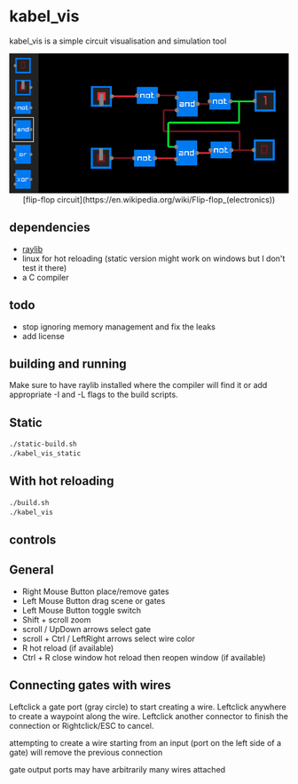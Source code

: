 # kabel_vis 

kabel_vis is a simple circuit visualisation and simulation tool

<p align="center">
  <img alt="Flip-flop circuit in kabel_vis"
       src="extra/flip-flop.png">
[flip-flop circuit](https://en.wikipedia.org/wiki/Flip-flop_(electronics))

dependencies
------------
 - [raylib](https://github.com/raysan5/raylib)
 - linux for hot reloading (static version might work on windows but I don't test it there)
 - a C compiler

todo
----
 - stop ignoring memory management and fix the leaks
 - add license

building and running
--------------------
Make sure to have raylib installed where the compiler will find it 
or add appropriate -I and -L flags to the build scripts.

## Static
```sh
./static-build.sh
./kabel_vis_static
```
## With hot reloading
```sh
./build.sh
./kabel_vis
```

controls
--------
## General
 - Right Mouse Button place/remove gates
 - Left Mouse Button drag scene or gates
 - Left Mouse Button toggle switch
 - Shift + scroll zoom
 - scroll / UpDown arrows select gate
 - scroll + Ctrl / LeftRight arrows select wire color
 - R hot reload (if available)
 - Ctrl + R close window hot reload then reopen window (if available)
## Connecting gates with wires
 Leftclick a gate port (gray circle) to start creating a wire.
 Leftclick anywhere to create a waypoint along the wire.
 Leftclick another connector to finish the connection
 or Rightclick/ESC to cancel.


 attempting to create a wire starting from an input (port on the left side of a gate)
 will remove the previous connection
 
 gate output ports may have arbitrarily many wires attached
